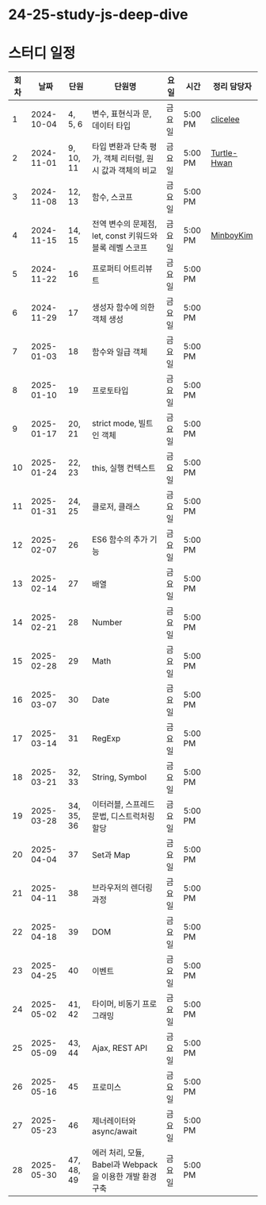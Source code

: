 # 24-25-study-js-deep-dive

# 스터디 일정

| 회차  | 날짜           | 단원     | 단원명 | 요일     | 시간   | 정리 담당자 |
|------|--------------|---------|-------------|--------|------|-----------|
| 1    | 2024-10-04   | 4, 5, 6   | 변수, 표현식과 문, 데이터 타입 | 금요일   | 5:00 PM |   [clicelee](https://github.com/clicelee)        |
| 2    | 2024-11-01   | 9, 10, 11 | 타입 변환과 단축 평가, 객체 리터럴, 원시 값과 객체의 비교 | 금요일   | 5:00 PM |  [Turtle-Hwan](https://github.com/Turtle-Hwan)         |
| 3    | 2024-11-08   | 12, 13    | 함수, 스코프 | 금요일   | 5:00 PM |           |
| 4    | 2024-11-15   | 14, 15    | 전역 변수의 문제점, let, const 키워드와 블록 레벨 스코프 | 금요일   | 5:00 PM |     [MinboyKim](https://github.com/MinboyKim)      |
| 5    | 2024-11-22   | 16        | 프로퍼티 어트리뷰트 | 금요일   | 5:00 PM |           |
| 6    | 2024-11-29   | 17        | 생성자 함수에 의한 객체 생성 | 금요일   | 5:00 PM |           |
| 7    | 2025-01-03   | 18        | 함수와 일급 객체 | 금요일   | 5:00 PM |           |
| 8    | 2025-01-10   | 19        | 프로토타입 | 금요일   | 5:00 PM |           |
| 9    | 2025-01-17   | 20, 21    | strict mode, 빌트인 객체 | 금요일   | 5:00 PM |           |
| 10   | 2025-01-24   | 22, 23    | this, 실행 컨텍스트 | 금요일   | 5:00 PM |           |
| 11   | 2025-01-31   | 24, 25    | 클로저, 클래스 | 금요일   | 5:00 PM |           |
| 12   | 2025-02-07   | 26        | ES6 함수의 추가 기능 | 금요일   | 5:00 PM |           |
| 13   | 2025-02-14   | 27        | 배열 | 금요일   | 5:00 PM |           |
| 14   | 2025-02-21   | 28        | Number | 금요일   | 5:00 PM |           |
| 15   | 2025-02-28   | 29        | Math | 금요일   | 5:00 PM |           |
| 16   | 2025-03-07   | 30        | Date | 금요일   | 5:00 PM |           |
| 17   | 2025-03-14   | 31        | RegExp | 금요일   | 5:00 PM |           |
| 18   | 2025-03-21   | 32, 33    | String, Symbol | 금요일   | 5:00 PM |           |
| 19   | 2025-03-28   | 34, 35, 36| 이터러블, 스프레드 문법, 디스트럭처링 할당 | 금요일   | 5:00 PM |           |
| 20   | 2025-04-04   | 37        | Set과 Map | 금요일   | 5:00 PM |           |
| 21   | 2025-04-11   | 38        | 브라우저의 렌더링 과정 | 금요일   | 5:00 PM |           |
| 22   | 2025-04-18   | 39        | DOM | 금요일   | 5:00 PM |           |
| 23   | 2025-04-25   | 40        | 이벤트 | 금요일   | 5:00 PM |           |
| 24   | 2025-05-02   | 41, 42    | 타이머, 비동기 프로그래밍 | 금요일   | 5:00 PM |           |
| 25   | 2025-05-09   | 43, 44    | Ajax, REST API | 금요일   | 5:00 PM |           |
| 26   | 2025-05-16   | 45        | 프로미스 | 금요일   | 5:00 PM |           |
| 27   | 2025-05-23   | 46        | 제너레이터와 async/await | 금요일   | 5:00 PM |           |
| 28   | 2025-05-30   | 47, 48, 49| 에러 처리, 모듈, Babel과 Webpack을 이용한 개발 환경 구축 | 금요일   | 5:00 PM |           |
